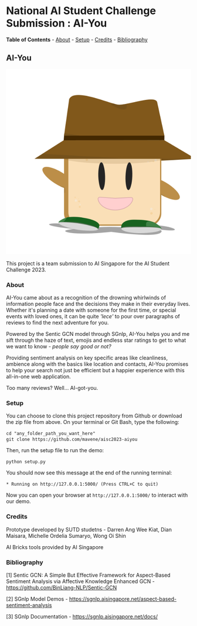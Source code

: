 # National AI Student Challenge Submission : AI-You

<!-- markdown-toc start - Don't edit this section. Run M-x markdown-toc-refresh-toc -->
**Table of Contents**
    - [About](#about)
    - [Setup](#setup)
    - [Credits](#credits)
    - [Bibliography](#bibliography)

<!-- markdown-toc end -->


## AI-You

![](/app/static/resources/logo_aiyou.svg)

This project is a team submission to AI Singapore for the AI Student Challenge 2023. 

### About

AI-You came about as a recognition of the drowning whirlwinds of information people face and the decisions they make in their everyday lives. Whether it's planning a date with someone for the first time, or special events with loved ones, it can be quite *'lece'* to pour over paragraphs of reviews to find the next adventure for you.

Powered by the Sentic GCN model through SGnlp, AI-You helps you and me sift through the haze of text, emojis and endless star ratings to get to what we want to know - *people say good or not?*

Providing sentiment analysis on key specific areas like cleanliness, ambience along with the basics like location and contacts, AI-You promises to help your search not just be efficient but a happier experience with this all-in-one web application.

Too many reviews? Well... AI-got-you.

### Setup

You can choose to clone this project repository from Github or download the zip file from above. On your terminal or Git Bash, type the following:

```shell
cd "any_folder_path_you_want_here"
git clone https://github.com/mavene/aisc2023-aiyou
```

Then, run the setup file to run the demo:

```shell
python setup.py
```

You should now see this message at the end of the running terminal:

```shell
* Running on http://127.0.0.1:5000/ (Press CTRL+C to quit)
```

Now you can open your browser at `http://127.0.0.1:5000/` to interact with our demo.

### Credits

Prototype developed by SUTD studetns - Darren Ang Wee Kiat, Dian Maisara, Michelle Ordelia Sumaryo, Wong Oi Shin

AI Bricks tools provided by AI Singapore

### Bibliography

[1] Sentic GCN: A Simple But Effective Framework for Aspect-Based Sentiment Analysis via Affective Knowledge Enhanced GCN - https://github.com/BinLiang-NLP/Sentic-GCN

[2] SGnlp Model Demos - https://sgnlp.aisingapore.net/aspect-based-sentiment-analysis 

[3] SGnlp Documentation - https://sgnlp.aisingapore.net/docs/ 